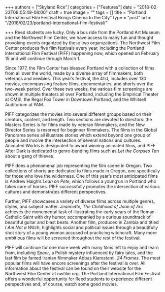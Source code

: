 +++
authors = ["Skyland Rice"]
categories = ["Features"]
date = "2018-02-23T09:05:49-08:00"
draft = true
image = ""
tags = []
title = "Portland International Film Festival Brings Cinema to the City"
type = "post"
url = "/2018/02/23/portland-international-film-festival/"

+++
Reed students are lucky. Only a bus ride from the Portland Art Museum and the Northwest Film Center, we have access to many fun and thought provoking events organized by these two organizations. The Northwest Film Center produces five film festivals every year, including the Portland International Film Festival (PIFF) happening now, which opened on February 15 and will continue through March 1. 

Since 1977, the Film Center has blessed Portland with a collection of films from all over the world, made by a diverse array of filmmakers, both veterans and newbies. This year’s festival, the 41st, includes over 130 movies, encompassing feature films, documentaries, and shorts over the two-week period. Over these two weeks, the various film screenings are shown in multiple theaters all over Portland, including the Empirical Theater at OMSI, the Regal Fox Tower in Downtown Portland, and the Whitsell Auditorium at PAM. 

PIFF categorizes the movies into several different groups based on their creators, content, and length. Two sections are devoted to directors: the Masters Series is for films made by veteran filmmakers, and the New Director Series is reserved for beginner filmmakers. The films in the Global Panorama series all illustrate stories which extend beyond one group of people and involve the intersection of several nations and cultures. Animated Worlds is designated to award winning animated films, and PIFF After Dark is dedicated to genre-bending films such as _Let the Corpses Tan_ about a gang of thieves.

PIFF does a phenomenal job representing the film scene in Oregon. Two collections of shorts are dedicated to films made in Oregon, one specifically for those who love the wilderness. One of this year’s most anticipated films is Andrew Haigh’s _Lean on Pete_, which follows a young’un in Portland who takes care of horses. PIFF successfully promotes the intersection of various cultures and demonstrates different perspectives.

Further, PIFF showcases a variety of diverse films across multiple genres, styles, and subject matter. _Jeannette, The Childhood of Joan of Arc_ achieves the monumental task of illustrating the early years of the Roman-Catholic Saint with dry humor, accompanied by a curious soundtrack of beautiful guitar and blast beats. Another film, produced in Zambia and titled _I Am Not a Witch_, highlights social and political issues through a beautifully shot story of a young woman accused of practicing witchcraft. Many more ambitious films will be screened throughout the rest of the festival.

PIFF will continue for one more week with many films left to enjoy and learn from, including _Spoor_, a Polish mystery influenced by fairy tales, and the last film by famed Iranian filmmaker Abbas Kiarostami, _24_ _Frames_. The most popular films will have encore screenings after the festival is over. All information about the festival can be found on their website for the Northwest Film Center at nwfilm.org. The Portland International Film Festival offers a wonderful opportunity for Reed students to experience different perspectives and, of course, watch some good movies.